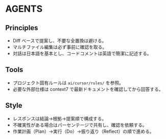 # AGENTS

## Principles
- Diff ベースで提案し、不要な全置換は避ける。
- マルチファイル編集は必ず事前に確認を取る。
- 対話は日本語を基本とし、コードコメントは英語で簡潔に記述する。

## Tools
- プロジェクト固有ルールは `ai/cursor/rules/` を参照。
- 必要な外部仕様は context7 で最新ドキュメントを確認してから回答する。

## Style
- レスポンスは結論→根拠→提案順で構成する。
- 不確実性がある場合はパーセンテージで共有し、確認を依頼する。
- 作業計画（Plan）→実行（Do）→振り返り（Reflect）の順で進める。
